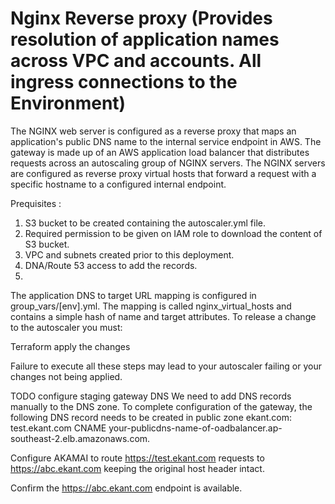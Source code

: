 # Nginx Reverse proxy (Provides resolution of application names across VPC and accounts.  All ingress connections to the Environment)

The NGINX web server is configured as a reverse proxy that maps an application's public DNS name to the internal service endpoint in AWS. The gateway is made up of an AWS application load balancer that distributes requests across an autoscaling group of NGINX servers. The NGINX servers are configured as reverse proxy virtual hosts that forward a request with a specific hostname to a configured internal endpoint.

Prequisites :

1) S3 bucket to be created containing the autoscaler.yml file.
2) Required permission to be given on IAM role to download the content of S3 bucket.
3) VPC and subnets created prior to this deployment.
4) DNA/Route 53 access to add the records.
5)


The application DNS to target URL mapping is configured in group_vars/[env].yml. The mapping is called nginx_virtual_hosts and contains a simple hash of name and target attributes.
To release a change to the autoscaler you must:

Terraform apply the changes

Failure to execute all these steps may lead to your autoscaler failing or your changes not being applied.


TODO configure staging gateway DNS
We need to add DNS records manually to the DNS zone. To complete configuration of the gateway, the following DNS record needs to be created in public zone ekant.com:
test.ekant.com CNAME your-publicdns-name-of-oadbalancer.ap-southeast-2.elb.amazonaws.com.


Configure AKAMAI to route https://test.ekant.com requests to https://abc.ekant.com keeping the original host header intact.


Confirm the https://abc.ekant.com endpoint is available.
